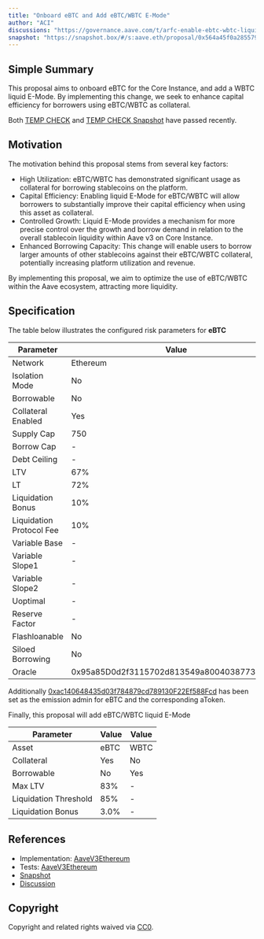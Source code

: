 ```yaml
---
title: "Onboard eBTC and Add eBTC/WBTC E-Mode"
author: "ACI"
discussions: "https://governance.aave.com/t/arfc-enable-ebtc-wbtc-liquid-e-mode-on-aave-v3-core-instance/20141"
snapshot: "https://snapshot.box/#/s:aave.eth/proposal/0x564a45f0a2855799d9be329942fa1f5e849058ff4b950f4027ec4666f4b61d9c"
---
```


## Simple Summary

This proposal aims to onboard eBTC for the Core Instance, and add a WBTC liquid E-Mode. By implementing this change, we seek to enhance capital efficiency for borrowers using eBTC/WBTC as collateral.

Both [TEMP CHECK](https://governance.aave.com/t/temp-check-onboard-enable-ebtc-wbtc-liquid-e-mode-on-aave-v3-core-instance/19969) and [TEMP CHECK Snapshot](https://snapshot.box/#/s:aave.eth/proposal/0x60c360b61812b9ae96b2f785f9fca7a5461ab45e295f55a695638aef18d96d50) have passed recently.

## Motivation

The motivation behind this proposal stems from several key factors:

- High Utilization: eBTC/WBTC has demonstrated significant usage as collateral for borrowing stablecoins on the platform.
- Capital Efficiency: Enabling liquid E-Mode for eBTC/WBTC will allow borrowers to substantially improve their capital efficiency when using this asset as collateral.
- Controlled Growth: Liquid E-Mode provides a mechanism for more precise control over the growth and borrow demand in relation to the overall stablecoin liquidity within Aave v3 on Core Instance.
- Enhanced Borrowing Capacity: This change will enable users to borrow larger amounts of other stablecoins against their eBTC/WBTC collateral, potentially increasing platform utilization and revenue.

By implementing this proposal, we aim to optimize the use of eBTC/WBTC within the Aave ecosystem, attracting more liquidity.

## Specification

The table below illustrates the configured risk parameters for **eBTC**

| Parameter                | Value                                      |
| ------------------------ | ------------------------------------------ |
| Network                  | Ethereum                                   |
| Isolation Mode           | No                                         |
| Borrowable               | No                                         |
| Collateral Enabled       | Yes                                        |
| Supply Cap               | 750                                        |
| Borrow Cap               | -                                          |
| Debt Ceiling             | -                                          |
| LTV                      | 67%                                        |
| LT                       | 72%                                        |
| Liquidation Bonus        | 10%                                        |
| Liquidation Protocol Fee | 10%                                        |
| Variable Base            | -                                          |
| Variable Slope1          | -                                          |
| Variable Slope2          | -                                          |
| Uoptimal                 | -                                          |
| Reserve Factor           | -                                          |
| Flashloanable            | No                                         |
| Siloed Borrowing         | No                                         |
| Oracle                   | 0x95a85D0d2f3115702d813549a80040387738A430 |

Additionally [0xac140648435d03f784879cd789130F22Ef588Fcd](https://etherscan.io/address/0xac140648435d03f784879cd789130F22Ef588Fcd) has been set as the emission admin for eBTC and the corresponding aToken.

Finally, this proposal will add eBTC/WBTC liquid E-Mode

| Parameter             | Value | Value |
| --------------------- | ----- | ----- |
| Asset                 | eBTC  | WBTC  |
| Collateral            | Yes   | No    |
| Borrowable            | No    | Yes   |
| Max LTV               | 83%   | -     |
| Liquidation Threshold | 85%   | -     |
| Liquidation Bonus     | 3.0%  | -     |

## References

- Implementation: [AaveV3Ethereum](https://github.com/bgd-labs/aave-proposals-v3/blob/main/src/20250324_AaveV3Ethereum_OnboardEBTCAndAddEBTCWBTCEMode/AaveV3Ethereum_OnboardEBTCAndAddEBTCWBTCEMode_20250324.sol)
- Tests: [AaveV3Ethereum](https://github.com/bgd-labs/aave-proposals-v3/blob/main/src/20250324_AaveV3Ethereum_OnboardEBTCAndAddEBTCWBTCEMode/AaveV3Ethereum_OnboardEBTCAndAddEBTCWBTCEMode_20250324.t.sol)
- [Snapshot](https://snapshot.box/#/s:aave.eth/proposal/0x564a45f0a2855799d9be329942fa1f5e849058ff4b950f4027ec4666f4b61d9c)
- [Discussion](https://governance.aave.com/t/arfc-enable-ebtc-wbtc-liquid-e-mode-on-aave-v3-core-instance/20141)

## Copyright

Copyright and related rights waived via [CC0](https://creativecommons.org/publicdomain/zero/1.0/).
